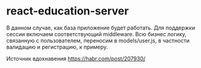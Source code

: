 # react-education-server

В данном случае, как база приложение будет работать. Для поддержки сессии включаем соответствующий middleware. Всю бизнес логику, связанную с пользователем, переносим в models/user.js, в частности валидацию и регистрацию, к примеру.

Источник вдохнавения https://habr.com/post/207930/


